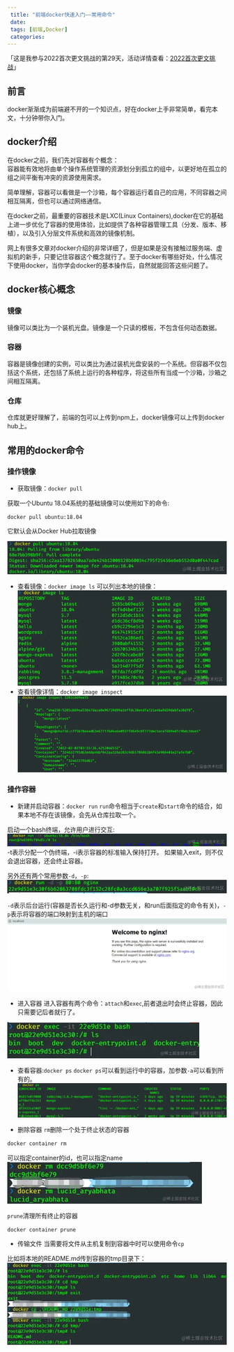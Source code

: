 ```yaml
---
 title: "前端docker快速入门——常用命令"
 date: 
 tags: [前端,Docker]
 categories: 
---
```


「这是我参与2022首次更文挑战的第29天，活动详情查看：[2022首次更文挑战](https://juejin.cn/post/7052884569032392740 "https://juejin.cn/post/7052884569032392740")」

前言
--

docker渐渐成为前端避不开的一个知识点，好在docker上手非常简单，看完本文，十分钟带你入门。

docker介绍
--------

在docker之前，我们先对容器有个概念：  
容器能有效地将由单个操作系统管理的资源划分到孤立的组中，以更好地在孤立的组之间平衡有冲突的资源使用需求。

简单理解，容器可以看做是一个沙箱，每个容器运行着自己的应用，不同容器之间相互隔离，但也可以通过网络通信。

在docker之前，最重要的容器技术是LXC(Linux Containers),docker在它的基础上进一步优化了容器的使用体验，比如提供了各种容器管理工具（分发、版本、移植），以及引入分层文件系统和高效的镜像机制。

网上有很多文章对docker介绍的非常详细了，但是如果是没有接触过服务端、虚拟机的新手，只要记住容器这个概念就行了。至于docker有哪些好处，什么情况下使用docker，当你学会docker的基本操作后，自然就能回答这些问题了。

docker核心概念
----------

### 镜像

镜像可以类比为一个装机光盘。镜像是一个只读的模板，不包含任何动态数据。

### 容器

容器是镜像创建的实例，可以类比为通过装机光盘安装的一个系统。但容器不仅包括这个系统，还包括了系统上运行的各种程序，将这些所有当成一个沙箱，沙箱之间相互隔离。

### 仓库

仓库就更好理解了，前端的包可以上传到npm上，docker镜像可以上传到docker hub上。

常用的docker命令
-----------

### 操作镜像

*   获取镜像：`docker pull`

获取一个Ubuntu 18.04系统的基础镜像可以使用如下的命令:

```
docker pull ubuntu:18.04
```

它默认会从Docker Hub拉取镜像

![image.png](../imgs/075a6d0cbd2a4be1bf15ddaa2f0b5bf2.png)

*   查看镜像：`docker image ls` 可以列出本地的镜像： ![image.png](../imgs/8f8b19af5c424949a663d44f3d02bff2.png)
*   查看镜像详情：`docker image inspect` ![image.png](../imgs/f783efff2b084fc5b4a1f578d40f0cff.png)

### 操作容器

*   新建并启动容器：`docker run` `run`命令相当于`create`和`start`命令的结合，如果本地不存在该镜像，会先从仓库拉取一个。

启动一个bash终端，允许用户进行交互: ![image.png](../imgs/a5a182f1f49b425b8a240459655c066b.png) -t表示分配一个伪终端，-i表示容器的标准输入保持打开。 如果输入exit，则不仅会退出容器，还会终止容器。

另外还有两个常用参数`-d`，`-p`: ![image.png](../imgs/2115d5d726604ad6b04a09a05833413d.png)

`-d`表示后台运行(容器是否长久运行和-d参数无关，和run后面指定的命令有关)，`-p`表示将容器的端口映射到主机的端口 ![image.png](../imgs/30f4747ae988400594cdf1b5388d6ff5.png)

*   进入容器 进入容器有两个命令：`attach`和`exec`,前者退出时会终止容器，因此只需要记后者就行了。

![image.png](../imgs/370adb6836494a0a99a708e5c8ecbe3a.png)

*   查看容器:`docker ps` `docker ps`可以看到运行中的容器，加参数`-a`可以看到所有的。 ![image.png](../imgs/74906f4b22a24b28800bbbb6c7bcfd40.png)
    
*   删除容器 `rm`删除一个处于终止状态的容器
    

```bash
docker container rm
```

可以指定container的id，也可以指定name ![image.png](../imgs/d1336902565d488a9abb3e3621db5c1d.png)

`prune`清理所有终止的容器

```
docker container prune
```

*   传输文件 当需要将文件从主机复制到容器中时可以使用命令`cp`

比如将本地的README.md传到容器的tmp目录下： ![image.png](../imgs/5ab6d4336eae4c378909d6f4fc8e9560.png)